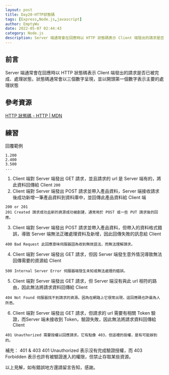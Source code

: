 ```yaml
---
layout: post
title: Day20-HTTP狀態碼
tags: [Express,Node.js,javascript]
author: EmptyWu
date: 2022-05-07 02:44:43
category: Node.js
description: Server 端通常會在回應時以 HTTP 狀態碼表示 Client 端發出的請求是否已被完成、處理狀態，狀態碼通常會以三個數字呈現，並以開頭第一個數字表示主要的處理狀態
---
```


## 前言

Server 端通常會在回應時以 HTTP 狀態碼表示 Client 端發出的請求是否已被完成、處理狀態，狀態碼通常會以三個數字呈現，並以開頭第一個數字表示主要的處理狀態

<!--more-->
## 參考資源

[HTTP 狀態碼 - HTTP | MDN](https://developer.mozilla.org/zh-TW/docs/Web/HTTP/Status)

## 練習
回覆範例
```
1.200
2.400
3.500
...
```

1. Client 端對 Server 端發出 GET 請求，並且請求的 url 是 Server 端有的，將此資料回傳給 Client
```200```
2. Client 端對 Server 端發出 POST 請求並帶入產品資料，Server 端接收請求後成功新增一筆產品資料到資料庫中，並回傳此產品資料給 Client 端
```
200 or 201
201 Created 請求成功且新的資源成功被創建，通常用於 POST 或一些 PUT 請求後的回應。
```
3. Client 端對 Server 端發出 POST 請求並帶入產品資料，但帶入的資料格式錯誤，導致 Server 端無法正確處理資料及新增，因此回傳失敗的訊息給 Client
```
400 Bad Request 此回應意味伺服器因為收到無效語法，而無法理解請求。
```
4. Client 端對 Server 端發出 GET 請求，但因 Server 端發生意外情況導致無法回傳需要的資源給 Client
```
500 Internal Server Error 伺服器端發生未知或無法處理的錯誤。
```
5. Client 端對 Server 端發出 GET 請求，但 Server 端沒有與此 url 相符的路由，因此無法將請求資料回傳給 Client
```
404 Not Found 伺服器找不到請求的資源。因為在網路上它很常出現，這回應碼也許最為人所悉。
```
6. Client 端對 Server 端發出 GET 請求，但請求的 url 需要有相關 Token 驗證，而Server 端未接收到 Token，驗證失敗，因此無法將請求資料回傳給 Client
```
401 Unauthorized 需要授權以回應請求。它有點像 403，但這裡的授權，是有可能辦到的。
```

補充：
401 & 403
401 Unauthorized 表示沒有完成驗證授權，而 403 Forbidden 表示也許有被驗證進入的權限，但禁止存取某些資源。

以上見解，如有錯誤地方還請留言告知，感謝。